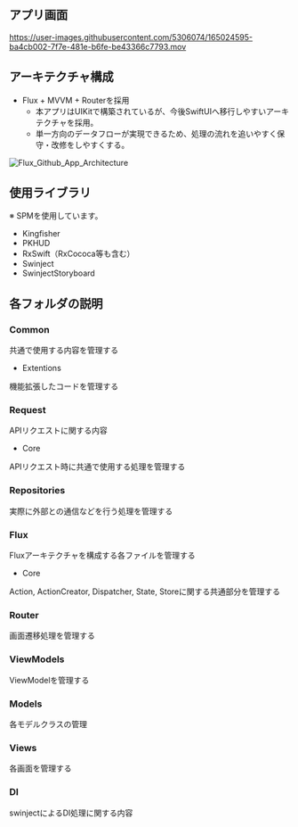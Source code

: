 ## アプリ画面

https://user-images.githubusercontent.com/5306074/165024595-ba4cb002-7f7e-481e-b6fe-be43366c7793.mov

## アーキテクチャ構成
- Flux + MVVM + Routerを採用
    - 本アプリはUIKitで構築されているが、今後SwiftUIへ移行しやすいアーキテクチャを採用。
    - 単一方向のデータフローが実現できるため、処理の流れを追いやすく保守・改修をしやすくする。

![Flux_Github_App_Architecture](https://user-images.githubusercontent.com/5306074/182030888-2a421383-d4de-4410-b5af-0e93bd0b7987.png)

## 使用ライブラリ
※ SPMを使用しています。
- Kingfisher
- PKHUD
- RxSwift（RxCococa等も含む）
- Swinject
- SwinjectStoryboard

## 各フォルダの説明

### Common
共通で使用する内容を管理する

- Extentions

機能拡張したコードを管理する

### Request
APIリクエストに関する内容

- Core

APIリクエスト時に共通で使用する処理を管理する

### Repositories
実際に外部との通信などを行う処理を管理する

### Flux
Fluxアーキテクチャを構成する各ファイルを管理する

- Core

Action, ActionCreator, Dispatcher, State, Storeに関する共通部分を管理する

### Router
画面遷移処理を管理する

### ViewModels
ViewModelを管理する

### Models
各モデルクラスの管理

### Views
各画面を管理する

### DI
swinjectによるDI処理に関する内容

